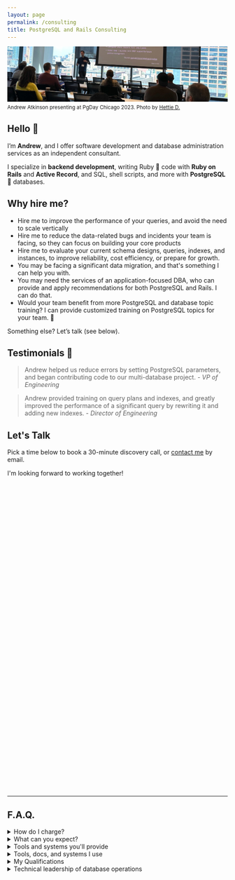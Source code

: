 ```yaml
---
layout: page
permalink: /consulting
title: PostgreSQL and Rails Consulting
---
```


![Andrew Atkinson presenting at PgDay Chicago 2023](/assets/images/pages/andy-pgday-chicago-2023.jpeg)
<small>Andrew Atkinson presenting at PgDay Chicago 2023. Photo by [Hettie D.](https://postgresql.life/post/henrietta_dombrovskaya/)</small>

## Hello 👋 
I’m **Andrew**, and I offer software development and database administration services as an independent consultant.

I specialize in **backend development**, writing Ruby 💎 code with **Ruby on Rails** and **Active Record**, and SQL, shell scripts, and more with **PostgreSQL** 🐘 databases.

## Why hire me?
- Hire me to improve the performance of your queries, and avoid the need to scale vertically
- Hire me to reduce the data-related bugs and incidents your team is facing, so they can focus on building your core products
- Hire me to evaluate your current schema designs, queries, indexes, and instances, to improve reliability, cost efficiency, or prepare for growth.
- You may be facing a significant data migration, and that's something I can help you with.
- You may need the services of an application-focused DBA, who can provide and apply recommendations for both PostgreSQL and Rails. I can do that.
- Would your team benefit from more PostgreSQL and database topic training? I can provide customized training on PostgreSQL topics for your team. 🧠

Something else? Let’s talk (see below).


## Testimonials 🤝
> Andrew helped us reduce errors by setting PostgreSQL parameters, and began contributing code to our multi-database project.
<cite>- VP of Engineering</cite>


> Andrew provided training on query plans and indexes, and greatly improved the performance of a significant query by rewriting it and adding new indexes.
<cite>- Director of Engineering</cite>


## Let's Talk

Pick a time below to book a 30-minute discovery call, or [contact me](/contact) by email.

I'm looking forward to working together!

<!-- Calendly inline widget begin -->
<div class="calendly-inline-widget" data-url="https://calendly.com/pgrailsbook/30min" style="min-width:320px;height:700px;"></div>
<script type="text/javascript" src="https://assets.calendly.com/assets/external/widget.js" async></script>
<!-- Calendly inline widget end -->


---------------------


## F.A.Q.

<details>
<summary>How do I charge?</summary>
<p>I offer a flexible structure based on competitive rates.</p>
</details>

<details>
<summary>What can you expect?</summary>
<ol>
<li>After learning about your challenges and goals, you can expect a plan proposal with deliverables.</li>
<li>I’ll collect lots of data points from your database operations and application metrics to make recommendations.</li>
<li>We’ll discuss key functions of your platform.</li>
<li>As I make progress on deliverables, I’ll provide status updates and track time spent.</li>
</ol>
</details>


<details>
  <summary>Tools and systems you'll provide</summary>
  <ul>
<li>I’ll need access to one of your databases. This can be a non-production PostgreSQL instance to start. This could be from a snapshot, a read-replica, or the primary instance in your staging environment (depending on your goals).</li>
<li>For database-only projects, I’ll need to gather metrics from your production database, log files, and observability tools you have.</li>
<li>For code contributions, I’ll need access to your repositories and observability tools (APM, exception tracking, deployments)</li>
  </ul>
</details>


<details>
<summary>Tools, docs, and systems I use</summary>
  <ul>
<li>I’ll provide you with an Independent Consulting Agreement</li>
<li>We can use Google Hangouts, Zoom, Tuple, or similar programs for calls</li>
<li>We can use Slack, email, and Google Docs for async work planning and status reports</li>
<li>I’ll track time and provide you invoices</li>
  </ul>
</details>


<details>
<summary>My Qualifications</summary>
  <ul>
<li>More than 12 years of professional Ruby on Rails experience as a full-time employee (FTE) individual contributor (IC) engineer, most recently at a Staff level (<a href="https://www.linkedin.com/in/andyatkinson/">LinkedIn profile</a>), at Microsoft, Groupon, LivingSocial, and Fountain.</li>
<li><a href="/speaking-opportunities">I've presented at multiple PostgreSQL events</a> including PGConf NYC and PGDay Chicago. I’ve presented at RailsConf 2022 related to performance, scalability, and maintainability with PostgreSQL and Rails.</li>
<li>I’ve written a bestselling book 📚 <a href="https://pragprog.com/titles/aapsql/high-performance-postgresql-for-rails/">High Performance PostgreSQL for Rails</a>, published by Pragmatic Programmers in 2024, with more than 1000 copies sold while in Beta.</li>
</ul>
</details>

<details>
<summary>Technical leadership of database operations</summary>
<p>I’ve <a href="/blog/2023/08/17/postgresql-sfpug-table-partitioning-presentation">performed zero downtime online migrations of multi-terabyte PostgreSQL databases</a>, managing more than ten instances, and tables with billions of rows. I’ve used zero-downtime cutover techniques like dual writes, to perform application-level sharding for load distribution.</p>

<p>I’ve worked on a Rails app serving 7500 requests/second (450K RPM) at an average response rate of 35ms. I’ve <a href="/blog/2023/08/28/saas-for-developers-gwen-shapira-postgresql-rails">spoken about this experience</a> and presented on it at <a href="/blog/2021/12/06/pgconf-nyc-2021">PGConf NYC 2021</a>.</p>
</details>


